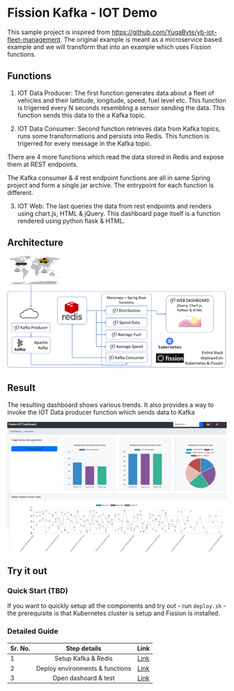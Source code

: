 # Fission Kafka - IOT Demo

This sample project is inspired from https://github.com/YugaByte/yb-iot-fleet-management. The original example is meant as a microservice based example and we will transform that into an example which uses Fission functions.

## Functions

1) IOT Data Producer: The first function generates data about a fleet of vehicles and their lattitude, longitude, speed, fuel level etc. This function is trigerred every N seconds resembling a sensor sending the data. This function sends this data to the a Kafka topic.

2) IOT Data Consumer: Second function retrieves data from Kafka topics, runs some transformations and persists into Redis. This function is trigerred for every message in the Kafka topic.

There are 4 more functions which read the data stored in Redis and expose them at REST endpoints. 

The Kafka consumer & 4 rest endpoint functions are all in same Spring project and form a single jar archive. The entrypoint for each function is different.

3) IOT Web: The last queries the data from rest endpoints and renders using chart.js, HTML & jQuery. This dashboard page itself is a function rendered using python flask & HTML.

## Architecture

![Architecture of the Fission Kafka - IOT Demo](/static_assets/architecture-diagram.png)

## Result

The resulting dashboard shows various trends. It also provides a way to invoke the IOT Data producer function which sends data to Kafka

![Dashboard: Fission Kafka - IOT Demo](/static_assets/iot-demo-screen.png)

## Try it out

### Quick Start (TBD)

If you want to quickly setup all the components and try out - run `deploy.sh` - the prerequisite is that Kubernetes cluster is setup and Fission is installed. 

### Detailed Guide

| Sr. No.        | Step details        | Link  |
|:-------------| :-------------: |:-----:|
|1| Setup Kafka & Redis | [Link](/00_setup/README.md)|
|2| Deploy environments & functions|[Link](/static_assets/deploy_functions.md)|
|3| Open dashoard & test|[Link](/static_assets/test.md)|